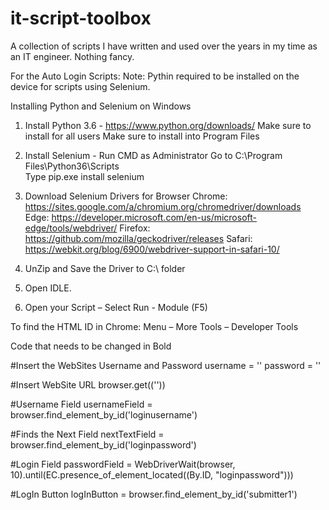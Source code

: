 # it-script-toolbox
A collection of scripts I have written and used over the years in my time as an IT engineer. Nothing fancy. 

For the Auto Login Scripts: Note: Pythin required to be installed on the device for scripts using Selenium. 

Installing Python and Selenium on Windows

1. Install Python 3.6 - https://www.python.org/downloads/
	Make sure to install for all users
	Make sure to install into Program Files

2. Install Selenium - 
Run CMD as Administrator
Go to C:\Program Files\Python36\Scripts\
Type pip.exe install selenium
3. Download Selenium Drivers for Browser
Chrome:  https://sites.google.com/a/chromium.org/chromedriver/downloads
Edge:  https://developer.microsoft.com/en-us/microsoft-edge/tools/webdriver/
Firefox:  https://github.com/mozilla/geckodriver/releases
Safari:   https://webkit.org/blog/6900/webdriver-support-in-safari-10/
4. UnZip and Save the Driver to C:\\ folder
5. Open IDLE.
6. Open your Script – Select Run - Module (F5) 


To find the HTML ID in Chrome:
	Menu – More Tools – Developer Tools


Code that needs to be changed in Bold

#Insert the WebSites Username and Password
username = ''
password = ''


#Insert WebSite URL
browser.get((''))


#Username Field
usernameField = browser.find_element_by_id('loginusername')


#Finds the Next Field
nextTextField = browser.find_element_by_id('loginpassword')


#Login Field
passwordField = WebDriverWait(browser, 10).until(EC.presence_of_element_located((By.ID, "loginpassword")))


#LogIn Button
logInButton = browser.find_element_by_id('submitter1')
